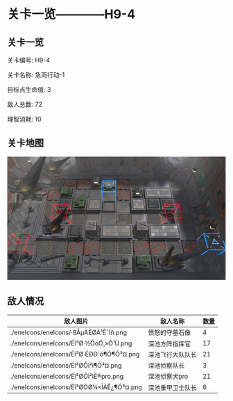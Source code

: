 # 关卡一览————H9-4


## 关卡一览

关卡编号: H9-4

关卡名称: 急雨行动-1

目标点生命值: 3

敌人总数: 72

理智消耗: 10


## 关卡地图
![H9-4](./oprMap/H9-4.png)

## 敌人情况

| 敌人图片 | 敌人名称 | 数量  |
|---------|-----|-----|
| ./eneIcons/eneIcons/·ßÅ­µÄÊØÄ¹Ê¯Ïñ.png| 愤怒的守墓石像  |   4  |
| ./eneIcons/eneIcons/Éî³Ø·½ÕóÖ¸»Ó¹Ù.png| 深池方阵指挥官  |   17  |
| ./eneIcons/eneIcons/Éî³Ø·ÉÐÐ´ó¶Ó¶Ó³¤.png| 深池飞行大队队长  |   21  |
| ./eneIcons/eneIcons/Éî³ØÕì²ì¶Ó³¤.png| 深池侦察队长  |   3  |
| ./eneIcons/eneIcons/Éî³ØÕì²ìÈ®pro.png| 深池侦察犬pro  |   21  |
| ./eneIcons/eneIcons/Éî³ØÖØ¼×ÎÀÊ¿¶Ó³¤.png| 深池重甲卫士队长  |   6  |
